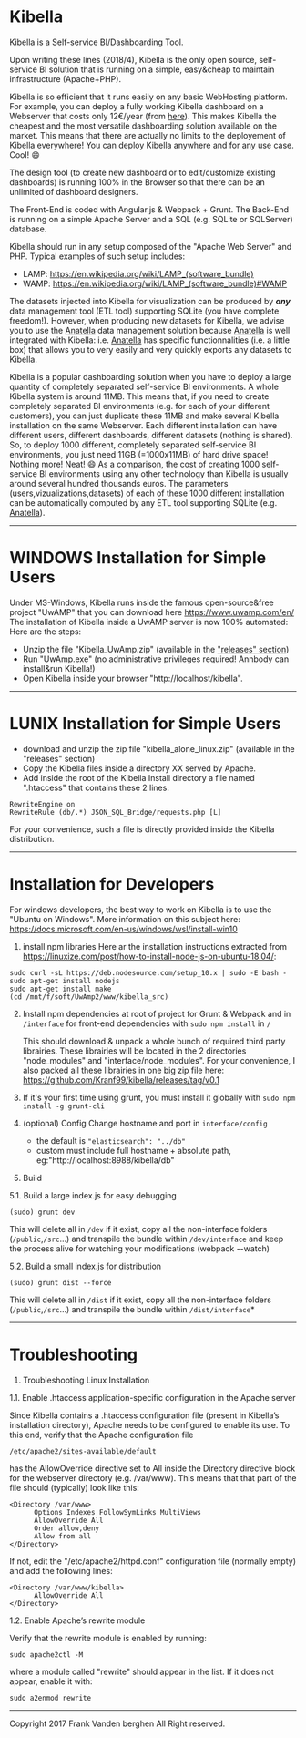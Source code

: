 # Kibella

Kibella is a Self-service BI/Dashboarding Tool.

Upon writing these lines (2018/4), Kibella is the only open source, self-service BI solution that is running on a simple, easy&cheap to maintain infrastructure (Apache+PHP). 

Kibella is so efficient that it runs easily on any basic WebHosting platform. For example, you can deploy a fully working Kibella dashboard on a Webserver that costs only 12€/year (from <a href="https://www.ovh.com/fr/hebergement-web/">here</a>). This makes Kibella the cheapest and the most versatile dashboarding solution available on the market. This means that there are actually no limits to the deployement of Kibella everywhere! You can deploy Kibella anywhere and for any use case. Cool! :smile:

The design tool (to create new dashboard or to edit/customize existing dashboards) is running 100% in the Browser so that there can be an unlimited of dashboard designers.

The Front-End is coded with Angular.js & Webpack + Grunt.
The Back-End is running on a simple Apache Server and a SQL (e.g. SQLite or SQLServer) database.

Kibella should run in any setup composed of the "Apache Web Server" and PHP.
Typical examples of such setup includes:
  * LAMP: https://en.wikipedia.org/wiki/LAMP_(software_bundle)
  * WAMP: https://en.wikipedia.org/wiki/LAMP_(software_bundle)#WAMP

The datasets injected into Kibella for visualization can be produced by <b>*any*</b> data management tool (ETL tool) supporting SQLite (you have complete freedom!). However, when producing new datasets for Kibella, we advise you to use the <a href="https://timi.eu/products-solutions/timi/anatella/">Anatella</a> data management solution because <a href="https://timi.eu/products-solutions/timi/anatella/">Anatella</a> is well integrated with Kibella: i.e. <a href="https://timi.eu/products-solutions/timi/anatella/">Anatella</a> has specific functionnalities (i.e. a little box) that allows you to very easily and very quickly exports any datasets to Kibella.

Kibella is a popular dashboarding solution when you have to deploy a large quantity of completely separated self-service BI environments. A whole Kibella system is around 11MB. This means that, if you need to create completely separated BI environments (e.g. for each of your different customers), you can just duplicate these 11MB and make several Kibella installation on the same Webserver. Each different installation can have different users, different dashboards, different datasets (nothing is shared). So, to deploy 1000 different, completely separated self-service BI environments, you just need 11GB (=1000x11MB) of hard drive space! Nothing more! Neat! :smile:  As a comparison, the cost of creating 1000 self-service BI environments using any other technology than Kibella is usually around several hundred thousands euros. The parameters (users,vizualizations,datasets) of each of these 1000 different installation can be automatically computed by any ETL tool supporting SQLite (e.g. <a href="https://timi.eu/products-solutions/timi/anatella/">Anatella</a>).


---
# WINDOWS Installation for Simple Users

Under MS-Windows, Kibella runs inside the famous open-source&free project "UwAMP" that you can download here
  https://www.uwamp.com/en/
The installation of Kibella inside a UwAMP server is now 100% automated: Here are the steps:
* Unzip the file "Kibella_UwAmp.zip" (available in the <a href="https://github.com/Kranf99/kibella/releases">"releases" section</a>)
* Run "UwAmp.exe" (no administrative privileges required! Annbody can install&run Kibella!)
* Open Kibella inside your browser "http://localhost/kibella".


---
# LUNIX Installation for Simple Users

* download and unzip the zip file "kibella_alone_linux.zip" (available in the "releases" section)
* Copy the Kibella files inside a directory XX served by Apache.
* Add inside the root of the Kibella Install directory a file named ".htaccess" that contains these 2 lines:
```
RewriteEngine on
RewriteRule (db/.*) JSON_SQL_Bridge/requests.php [L]
```
For your convenience, such a file is directly provided inside the Kibella distribution.

---
# Installation for Developers

For windows developers, the best way to work on Kibella is to use the 
"Ubuntu on Windows". More information on this subject here:
  https://docs.microsoft.com/en-us/windows/wsl/install-win10

1. install npm libraries 
   Here ar the installation instructions extracted from https://linuxize.com/post/how-to-install-node-js-on-ubuntu-18.04/:
```
sudo curl -sL https://deb.nodesource.com/setup_10.x | sudo -E bash -
sudo apt-get install nodejs
sudo apt-get install make
(cd /mnt/f/soft/UwAmp2/www/kibella_src)
```

2. Install npm dependencies at root of project for Grunt & Webpack and in `/interface` for front-end dependencies with `sudo npm install` in `/`
   
   This should download & unpack a whole bunch of required third party librairies. These librairies will be located in the 2 directories "node_modules" and "interface/node_modules". For your convenience, I also packed all these librairies in one big zip file here: https://github.com/Kranf99/kibella/releases/tag/v0.1

3. If it's your first time using grunt, you must install it globally 
   with `sudo npm install -g grunt-cli`

4. (optional) Config
    Change hostname and port in `interface/config`
    * the default is `"elasticsearch": "../db"`
    * custom must include full hostname + absolute path, eg:"http://localhost:8988/kibella/db"

5. Build

 5.1. Build a large index.js for easy debugging
```
(sudo) grunt dev
```

 This will delete all in `/dev` if it exist, copy all the non-interface folders (`/public`,`/src`...) and transpile the bundle within `/dev/interface` and keep the process alive for watching your modifications (webpack --watch)

 5.2. Build a small index.js for distribution

```
(sudo) grunt dist --force
```

 This will delete all in `/dist` if it exist, copy all the non-interface folders (`/public`,`/src`...) and transpile the bundle within `/dist/interface`*


---
# Troubleshooting

1. Troubleshooting Linux Installation

 1.1. Enable .htaccess application-specific configuration in the Apache server

Since Kibella contains a .htaccess configuration file (present in Kibella’s 
installation directory), Apache needs to be configured to enable its use.
To this end, verify that the Apache configuration file 
```
/etc/apache2/sites-available/default 
```
has the AllowOverride directive set to All inside the Directory directive block 
for the webserver directory (e.g. /var/www). This means that that part of the 
file should (typically) look like this:
```
<Directory /var/www>
      Options Indexes FollowSymLinks MultiViews
      AllowOverride All
      Order allow,deny
      Allow from all
</Directory>
```
If not, edit the "/etc/apache2/httpd.conf" configuration file (normally empty) 
and add the following lines:
```
<Directory /var/www/kibella>
      AllowOverride All
</Directory>
```

 1.2. Enable Apache’s rewrite module

Verify that the rewrite module is enabled by running:
```
sudo apache2ctl -M
```
where a module called "rewrite" should appear in the list.
If it does not appear, enable it with:
```
sudo a2enmod rewrite
```

---
Copyright 2017 Frank Vanden berghen
All Right reserved.
